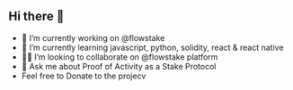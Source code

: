 ## Hi there 👋

- 🔭 I’m currently working on @flowstake
- 🌱 I’m currently learning javascript, python, solidity, react & react native
- 🫵🏻 I’m looking to collaborate on @flowstake platform 
- 💬 Ask me about Proof of Activity as a Stake Protocol
- Feel free to Donate to the projecv
